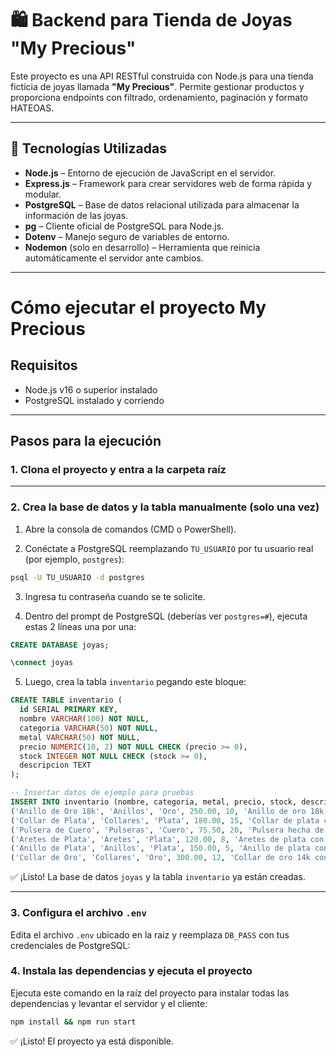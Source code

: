 # 🛍️ Backend para Tienda de Joyas "My Precious"

Este proyecto es una API RESTful construida con Node.js para una tienda ficticia de joyas llamada **"My Precious"**. Permite gestionar productos y proporciona endpoints con filtrado, ordenamiento, paginación y formato HATEOAS.

---

## 🚀 Tecnologías Utilizadas

- **Node.js** – Entorno de ejecución de JavaScript en el servidor.
- **Express.js** – Framework para crear servidores web de forma rápida y modular.
- **PostgreSQL** – Base de datos relacional utilizada para almacenar la información de las joyas.
- **pg** – Cliente oficial de PostgreSQL para Node.js.
- **Dotenv** – Manejo seguro de variables de entorno.
- **Nodemon** (solo en desarrollo) – Herramienta que reinicia automáticamente el servidor ante cambios.

---


# Cómo ejecutar el proyecto My Precious

## Requisitos

- Node.js v16 o superior instalado
- PostgreSQL instalado y corriendo

---

## Pasos para la ejecución

### 1. Clona el proyecto y entra a la carpeta raíz
---

### 2. Crea la base de datos y la tabla manualmente (solo una vez)

1. Abre la consola de comandos (CMD o PowerShell).

2. Conéctate a PostgreSQL reemplazando `TU_USUARIO` por tu usuario real (por ejemplo, `postgres`):

```bash
psql -U TU_USUARIO -d postgres
```

3. Ingresa tu contraseña cuando se te solicite.

4. Dentro del prompt de PostgreSQL (deberías ver `postgres=#`), ejecuta estas 2 líneas una por una:

```sql
CREATE DATABASE joyas;

\connect joyas
```

5. Luego, crea la tabla `inventario` pegando este bloque:

```sql
CREATE TABLE inventario (
  id SERIAL PRIMARY KEY,
  nombre VARCHAR(100) NOT NULL,
  categoria VARCHAR(50) NOT NULL,
  metal VARCHAR(50) NOT NULL,
  precio NUMERIC(10, 2) NOT NULL CHECK (precio >= 0),
  stock INTEGER NOT NULL CHECK (stock >= 0),
  descripcion TEXT
);

-- Insertar datos de ejemplo para pruebas
INSERT INTO inventario (nombre, categoria, metal, precio, stock, descripcion) VALUES
('Anillo de Oro 18k', 'Anillos', 'Oro', 250.00, 10, 'Anillo de oro 18k con diamante brillante'),
('Collar de Plata', 'Collares', 'Plata', 180.00, 15, 'Collar de plata con diseño elegante'),
('Pulsera de Cuero', 'Pulseras', 'Cuero', 75.50, 20, 'Pulsera hecha de cuero genuino'),
('Aretes de Plata', 'Aretes', 'Plata', 120.00, 8, 'Aretes de plata con diseño clásico'),
('Anillo de Plata', 'Anillos', 'Plata', 150.00, 5, 'Anillo de plata con piedra semipreciosa'),
('Collar de Oro', 'Collares', 'Oro', 300.00, 12, 'Collar de oro 14k con colgante');
```

✅ ¡Listo! La base de datos `joyas` y la tabla `inventario` ya están creadas.

---

### 3. Configura el archivo `.env`

Edita el archivo `.env` ubicado en la raiz y reemplaza `DB_PASS` con tus credenciales de PostgreSQL:

### 4. Instala las dependencias y ejecuta el proyecto

Ejecuta este comando en la raíz del proyecto para instalar todas las dependencias y levantar el servidor y el cliente:

```bash
npm install && npm run start
```

✅ ¡Listo! El proyecto ya está disponible.
